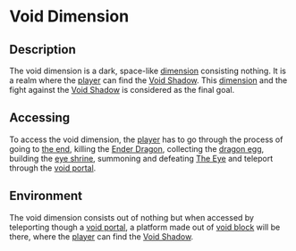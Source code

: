 # Void Dimension

## Description
The void dimension is a dark, space-like [dimension](https://minecraft.wiki/w/Dimension) consisting nothing. It is a realm where the [player](https://minecraft.wiki/w/Player) can find the [Void Shadow](/wiki/mods/AdventureZ/Entities/Void_Shadow). This [dimension](https://minecraft.wiki/w/Dimension) and the fight against the [Void Shadow](/wiki/mods/AdventureZ/Entities/Void_Shadow) is considered as the final goal.

## Accessing
To access the void dimension, the [player](https://minecraft.wiki/w/Player) has to go through the process of going to [the end](https://minecraft.wiki/w/The_End), killing the [Ender Dragon](https://minecraft.wiki/w/Ender_Dragon), collecting the [dragon egg](https://minecraft.wiki/w/Dragon_Egg), building the [eye shrine](/wiki/mods/AdventureZ/Structures/Eye_Shrine), summoning and defeating [The Eye](/wiki/mods/AdventureZ/Entities/The_Eye) and teleport through the [void portal](/wiki/mods/VoidZ/Blocks/Void_Portal).

## Environment
The void dimension consists out of nothing but when accessed by teleporting though a [void portal](/wiki/mods/VoidZ/Blocks/Void_Portal), a platform made out of [void block](/wiki/mods/VoidZ/Blocks/Void_Stone) will be there, where the [player](https://minecraft.wiki/w/Player) can find the [Void Shadow](/wiki/mods/AdventureZ/Entities/Void_Shadow).
